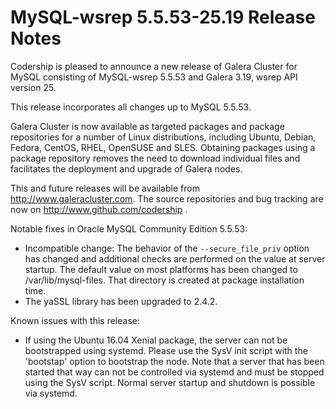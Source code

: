 # MySQL-wsrep 5.5.53-25.19 Release Notes

Codership is pleased to announce a new release of Galera Cluster for MySQL consisting of MySQL-wsrep 5.5.53 and Galera 3.19, wsrep API version 25.

This release incorporates all changes up to MySQL 5.5.53.

Galera Cluster is now available as targeted packages and package repositories for a number of Linux distributions, including Ubuntu, Debian, Fedora, CentOS, RHEL, OpenSUSE and SLES. Obtaining packages using a package repository removes the need to download individual files and facilitates the deployment and upgrade of Galera nodes.

This and future releases will be available from http://www.galeracluster.com. The source repositories and bug tracking are now on http://www.github.com/codership .

Notable fixes in Oracle MySQL Community Edition 5.5.53:

* Incompatible change: The behavior of the `--secure_file_priv` option has changed and additional checks are performed on the value at server startup. The default value on most platforms has been changed to /var/lib/mysql-files. That directory is created at package installation time.
* The yaSSL library has been upgraded to 2.4.2.

Known issues with this release:

* If using the Ubuntu 16.04 Xenial package, the server can not be bootstrapped using systemd. Please use the SysV init script with the 'bootstap' option to bootstrap the node. Note that a server that has been started that way can not be controlled via systemd and must be stopped using the SysV script. Normal server startup and shutdown is possible via systemd.

